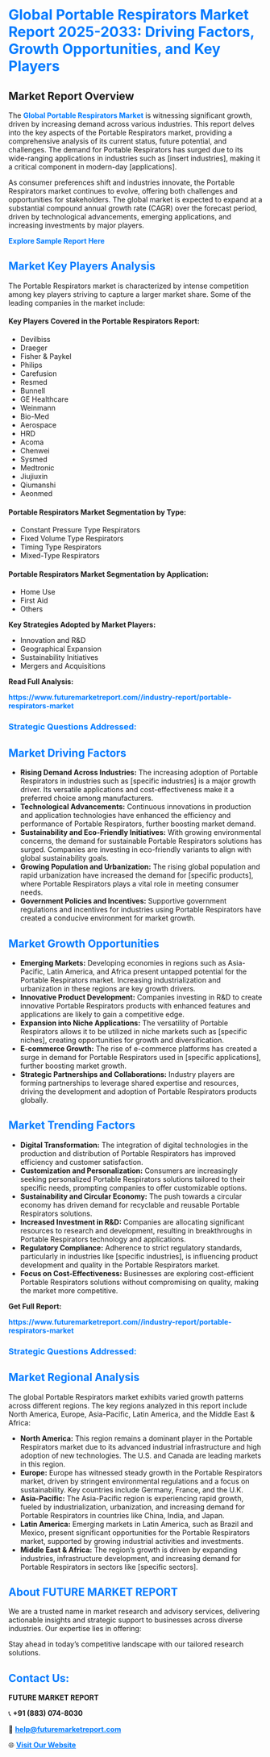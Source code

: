 <h1 style="color: #007BFF;">Global Portable Respirators Market Report 2025-2033: Driving Factors, Growth Opportunities, and Key Players</h1>

<section id="overview">
<h2>Market Report Overview</h2>
<p>The <a href="https://www.futuremarketreport.com//industry-report/portable-respirators-market" style="color: #007BFF; text-decoration: none;"><strong>Global Portable Respirators Market</strong></a> is witnessing significant growth, driven by increasing demand across various industries. This report delves into the key aspects of the Portable Respirators market, providing a comprehensive analysis of its current status, future potential, and challenges. The demand for Portable Respirators has surged due to its wide-ranging applications in industries such as [insert industries], making it a critical component in modern-day [applications].</p>
<p>As consumer preferences shift and industries innovate, the Portable Respirators market continues to evolve, offering both challenges and opportunities for stakeholders. The global market is expected to expand at a substantial compound annual growth rate (CAGR) over the forecast period, driven by technological advancements, emerging applications, and increasing investments by major players.</p>
</section>

<section id="overview">
<p><a href="https://www.futuremarketreport.com//request-sample/reportId=64650" style="color: #007BFF; text-decoration: none;"><strong>Explore Sample Report Here</strong></a></p>
</section>

<section id="key-players">
<h2 style="color: #007BFF;">Market Key Players Analysis</h2>
<p>The Portable Respirators market is characterized by intense competition among key players striving to capture a larger market share. Some of the leading companies in the market include:</p>
<h4>Key Players Covered in the Portable Respirators Report:</h4>
<ul><li>Devilbiss</li><li>Draeger</li><li>Fisher &amp; Paykel</li><li>Philips</li><li>Carefusion</li><li>Resmed</li><li>Bunnell</li><li>GE Healthcare</li><li>Weinmann</li><li>Bio-Med</li><li>Aerospace</li><li>HRD</li><li>Acoma</li><li>Chenwei</li><li>Sysmed</li><li>Medtronic</li><li>Jiujiuxin</li><li>Qiumanshi</li><li>Aeonmed</li></ul>
<h4>Portable Respirators Market Segmentation by Type:</h4>
<ul><li>Constant Pressure Type Respirators</li><li>Fixed Volume Type Respirators</li><li>Timing Type Respirators</li><li>Mixed-Type Respirators</li></ul>

<h4>Portable Respirators Market Segmentation by Application:</h4>
<ul><li>Home Use</li><li>First Aid</li><li>Others</li></ul>
<p><strong>Key Strategies Adopted by Market Players:</strong></p>
<ul>
<li>Innovation and R&D</li>
<li>Geographical Expansion</li>
<li>Sustainability Initiatives</li>
<li>Mergers and Acquisitions</li>
</ul>
</section>

<section>
<p><strong>Read Full Analysis: </strong></p><a href="https://www.futuremarketreport.com//industry-report/portable-respirators-market" style="color: #007BFF; text-decoration: none;"><strong>https://www.futuremarketreport.com//industry-report/portable-respirators-market</strong></a>
<h3 style="color: #007BFF;">Strategic Questions Addressed:</h3>
</section>

<section id="driving-factors">
<h2 style="color: #007BFF;">Market Driving Factors</h2>
<ul>
<li><strong>Rising Demand Across Industries:</strong> The increasing adoption of Portable Respirators in industries such as [specific industries] is a major growth driver. Its versatile applications and cost-effectiveness make it a preferred choice among manufacturers.</li>
<li><strong>Technological Advancements:</strong> Continuous innovations in production and application technologies have enhanced the efficiency and performance of Portable Respirators, further boosting market demand.</li>
<li><strong>Sustainability and Eco-Friendly Initiatives:</strong> With growing environmental concerns, the demand for sustainable Portable Respirators solutions has surged. Companies are investing in eco-friendly variants to align with global sustainability goals.</li>
<li><strong>Growing Population and Urbanization:</strong> The rising global population and rapid urbanization have increased the demand for [specific products], where Portable Respirators plays a vital role in meeting consumer needs.</li>
<li><strong>Government Policies and Incentives:</strong> Supportive government regulations and incentives for industries using Portable Respirators have created a conducive environment for market growth.</li>
</ul>
</section>

<section id="growth-opportunities">
<h2 style="color: #007BFF;">Market Growth Opportunities</h2>
<ul>
<li><strong>Emerging Markets:</strong> Developing economies in regions such as Asia-Pacific, Latin America, and Africa present untapped potential for the Portable Respirators market. Increasing industrialization and urbanization in these regions are key growth drivers.</li>
<li><strong>Innovative Product Development:</strong> Companies investing in R&D to create innovative Portable Respirators products with enhanced features and applications are likely to gain a competitive edge.</li>
<li><strong>Expansion into Niche Applications:</strong> The versatility of Portable Respirators allows it to be utilized in niche markets such as [specific niches], creating opportunities for growth and diversification.</li>
<li><strong>E-commerce Growth:</strong> The rise of e-commerce platforms has created a surge in demand for Portable Respirators used in [specific applications], further boosting market growth.</li>
<li><strong>Strategic Partnerships and Collaborations:</strong> Industry players are forming partnerships to leverage shared expertise and resources, driving the development and adoption of Portable Respirators products globally.</li>
</ul>
</section>

<section id="trending-factors">
<h2 style="color: #007BFF;">Market Trending Factors</h2>
<ul>
<li><strong>Digital Transformation:</strong> The integration of digital technologies in the production and distribution of Portable Respirators has improved efficiency and customer satisfaction.</li>
<li><strong>Customization and Personalization:</strong> Consumers are increasingly seeking personalized Portable Respirators solutions tailored to their specific needs, prompting companies to offer customizable options.</li>
<li><strong>Sustainability and Circular Economy:</strong> The push towards a circular economy has driven demand for recyclable and reusable Portable Respirators solutions.</li>
<li><strong>Increased Investment in R&D:</strong> Companies are allocating significant resources to research and development, resulting in breakthroughs in Portable Respirators technology and applications.</li>
<li><strong>Regulatory Compliance:</strong> Adherence to strict regulatory standards, particularly in industries like [specific industries], is influencing product development and quality in the Portable Respirators market.</li>
<li><strong>Focus on Cost-Effectiveness:</strong> Businesses are exploring cost-efficient Portable Respirators solutions without compromising on quality, making the market more competitive.</li>
</ul>
</section>

<section>
<p><strong>Get Full Report: </strong></p><a href="https://www.futuremarketreport.com//industry-report/portable-respirators-market" style="color: #007BFF; text-decoration: none;"><strong>https://www.futuremarketreport.com//industry-report/portable-respirators-market</strong></a>
<h3 style="color: #007BFF;">Strategic Questions Addressed:</h3>
</section>


<section id="regional-analysis">
<h2 style="color: #007BFF;">Market Regional Analysis</h2>
<p>The global Portable Respirators market exhibits varied growth patterns across different regions. The key regions analyzed in this report include North America, Europe, Asia-Pacific, Latin America, and the Middle East & Africa:</p>
<ul>
<li><strong>North America:</strong> This region remains a dominant player in the Portable Respirators market due to its advanced industrial infrastructure and high adoption of new technologies. The U.S. and Canada are leading markets in this region.</li>
<li><strong>Europe:</strong> Europe has witnessed steady growth in the Portable Respirators market, driven by stringent environmental regulations and a focus on sustainability. Key countries include Germany, France, and the U.K.</li>
<li><strong>Asia-Pacific:</strong> The Asia-Pacific region is experiencing rapid growth, fueled by industrialization, urbanization, and increasing demand for Portable Respirators in countries like China, India, and Japan.</li>
<li><strong>Latin America:</strong> Emerging markets in Latin America, such as Brazil and Mexico, present significant opportunities for the Portable Respirators market, supported by growing industrial activities and investments.</li>
<li><strong>Middle East & Africa:</strong> The region’s growth is driven by expanding industries, infrastructure development, and increasing demand for Portable Respirators in sectors like [specific sectors].</li>
</ul>
</section>

<footer>
<h2 style="color: #007BFF;">About FUTURE MARKET REPORT</h2>
<p>We are a trusted name in market research and advisory services, delivering actionable insights and strategic support to businesses across diverse industries. Our expertise lies in offering:</p>

<p>Stay ahead in today’s competitive landscape with our tailored research solutions.</p>

<h2 style="color: #007BFF;">Contact Us:</h2>
<p><strong>FUTURE MARKET REPORT</strong></p>
<p>📞 <strong>+91 (883) 074-8030</strong></p>
<p>📧 <strong><a href="mailto:help@futuremarketreport.com" style="color: #007BFF;">help@futuremarketreport.com</a></strong></p>
<p>🌐 <strong><a href="https://www.futuremarketreport.com/" style="color: #007BFF;">Visit Our Website</a></strong></p>
</footer>
